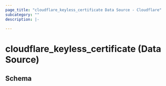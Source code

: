 ```yaml
---
page_title: "cloudflare_keyless_certificate Data Source - Cloudflare"
subcategory: ""
description: |-
  
---
```


# cloudflare_keyless_certificate (Data Source)




<!-- schema generated by tfplugindocs -->
## Schema



